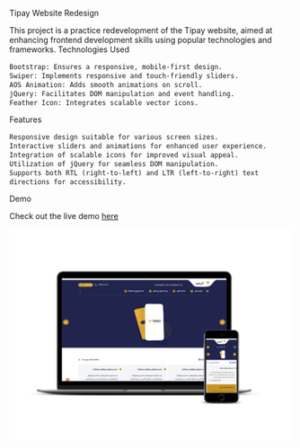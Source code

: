 Tipay Website Redesign

This project is a practice redevelopment of the Tipay website, aimed at enhancing frontend development skills using popular technologies and frameworks.
Technologies Used

    Bootstrap: Ensures a responsive, mobile-first design.
    Swiper: Implements responsive and touch-friendly sliders.
    AOS Animation: Adds smooth animations on scroll.
    jQuery: Facilitates DOM manipulation and event handling.
    Feather Icon: Integrates scalable vector icons.

Features

    Responsive design suitable for various screen sizes.
    Interactive sliders and animations for enhanced user experience.
    Integration of scalable icons for improved visual appeal.
    Utilization of jQuery for seamless DOM manipulation.
    Supports both RTL (right-to-left) and LTR (left-to-right) text directions for accessibility.

Demo

Check out the live demo [here](https://parvin-noori.github.io/tipay/)

![demo](https://github.com/parvin-noori/tipay/blob/master/smartmockups_tipay.jpg)

